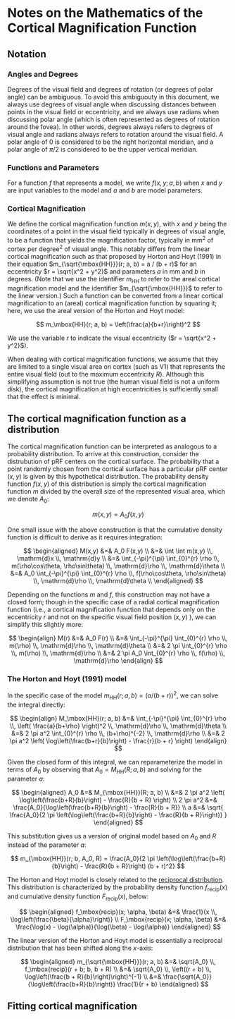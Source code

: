 # Notes on the Mathematics of the Cortical Magnification Function

## Notation

### Angles and Degrees
Degrees of the visual field and degrees of rotation (or degrees of polar angle)
can be ambiguous. To avoid this ambiguouty in this document, we always use
degrees of visual angle when discussing distances between points in the visual
field or eccentricity, and we always use radians when discussing polar angle
(which is often represented as degrees of rotation around the fovea). In other
words, degrees always refers to degrees of visual angle and radians always
refers to rotation around the visual field. A polar angle of 0 is considered to
be the right horizontal meridian, and a polar angle of $\pi / 2$ is considered
to be the upper vertical meridian.

### Functions and Parameters
For a function $f$ that represents a model, we write $f(x, y; a, b)$ when $x$
and $y$ are input variables to the model and $a$ and $b$ are model parameters.

### Cortical Magnification
We define the cortical magnification function $m(x, y)$, with $x$ and $y$ being
the coordinates of a point in the visual field typically in degrees of visual
angle, to be a function that yields the magnification factor, typically in
$\mbox{mm}^2$ of cortex per $\mbox{degree}^2$ of visual angle. This notably
differs from the linear cortical magnification such as that proposed by Horton
and Hoyt (1991) in their equation $m_{\sqrt{\mbox{HH}}}(r; a, b) = a / (b +
r)$ for an eccentricity $r = \sqrt{x^2 + y^2}$ and parameters $a$ in mm and $b$
in degrees. (Note that we use the identifier $m_{\mbox{HH}}$ to refer to the
areal cortical magnification model and the identifier $m_{\sqrt{\mbox{HH}}}$ to
refer to the linear version.) Such a function can be converted from a linear
cortical magnification to an (areal) cortical magnification function by
squaring it; here, we use the areal version of the Horton and Hoyt model:

$$ m_\mbox{HH}(r; a, b) = \left(\frac{a}{b+r}\right)^2 $$

We use the variable $r$ to indicate the visual eccentricity ($r = \sqrt{x^2 +
y^2}$).

When dealing with cortical magnification functions, we assume that they are
limited to a single visual area on cortex (such as V1) that represents the
entire visual field (out to the maximum eccentricity $R$). Although this
simplifying assumption is not true (the human visual field is not a uniform
disk), the cortical magnification at high eccentricities is sufficiently small
that the effect is minimal.


## The cortical magnification function as a distribution

The cortical magnification function can be interpreted as analogous to a
probability distribution. To arrive at this construction, consider the
distrubution of pRF centers on the cortical surface. The probability that a
point randomly chosen from the cortical surface has a particular pRF center
$(x, y)$ is given by this hypothetical distribution. The probability density
function $f(x, y)$ of this distribution is simply the cortical magnification
function $m$ divided by the overall size of the represented visual area, which
we denote $A_0$:

$$ m(x, y) = A_0 f(x,y) $$

One small issue with the above construction is that the cumulative density
function is difficult to derive as it requires integration:

$$ \begin{aligned}
M(x,y) &=& A_0 F(x,y) \\
       &=& \int \int m(x,y) \\, \mathrm{d}x \\, \mathrm{d}y \\
       &=& \int_{-\pi}^{\pi} \int_{0}^{r} \rho \\, m(\rho\cos\theta, \rho\sin\theta) \\, \mathrm{d}\rho \\, \mathrm{d}\theta \\
       &=& A_0 \int_{-\pi}^{\pi} \int_{0}^{r} \rho \\, f(\rho\cos\theta, \rho\sin\theta) \\, \mathrm{d}\rho \\, \mathrm{d}\theta \\
\end{aligned} $$

Depending on the functions $m$ and $f$, this construction may not have a closed
form; though in the specific case of a radial cortical magnification function
(i.e., a cortical magnification function that depends only on the eccentricity
$r$ and not on the specific visual field position $(x,y)$ ), we can simplify
this slightly more:

$$ \begin{align}
M(r) &=& A_0 F(r) \\
     &=& \int_{-\pi}^{\pi} \int_{0}^{r} \rho \\, m(\rho) \\, \mathrm{d}\rho \\, \mathrm{d}\theta \\
     &=& 2 \pi \int_{0}^{r} \rho \\, m(\rho) \\, \mathrm{d}\rho \\
     &=& 2 \pi A_0 \int_{0}^{r} \rho \\, f(\rho) \\, \mathrm{d}\rho
\end{align} $$

### The Horton and Hoyt (1991) model
In the specific case of the model $m_\mbox{HH}(r; a, b) = (a / (b + r))^2$, we
can solve the integral directly:

$$ \begin{align}
M_\mbox{HH}(r; a, b) &=& \int_{-\pi}^{\pi} \int_{0}^{r} \rho \\, \left( \frac{a}{b+\rho} \right)^2 \\, \mathrm{d}\rho \\, \mathrm{d}\theta \\
    &=& 2 \pi a^2 \int_{0}^{r} \rho \\, (b+\rho)^{-2} \\, \mathrm{d}\rho \\
    &=& 2 \pi a^2 \left( \log\left(\frac{b+r}{b}\right) - \frac{r}{b + r} \right)
\end{align} $$

Given the closed form of this integral, we can reparameterize the model in
terms of $A_0$ by observing that $A_0 = M_\mbox{HH}(R; a, b)$ and solving for
the parameter $a$:

$$ \begin{aligned}
A_0 &=& M_{\mbox{HH}}(R; a, b) \\
  &=& 2 \pi a^2 \left( \log\left(\frac{b+R}{b}\right) - \frac{R}{b + R} \right) \\
2 \pi a^2 &=& \frac{A_0}{\log\left(\frac{b+R}{b}\right) - \frac{R}{b + R}} \\
a &=& \sqrt{ \frac{A_0}{2 \pi \left(\log\left(\frac{b+R}{b}\right) - \frac{R}{b + R}\right)} }
\end{aligned} $$

This substitution gives us a version of original model based on $A_0$ and $R$ instead of the parameter $a$:

$$ m_{\mbox{HH}}(r; b, A_0, R) = \frac{A_0}{2 \pi \left(\log\left(\frac{b+R}{b}\right) - \frac{R}{b + R}\right) (b + r)^2} $$

The Horton and Hoyt model is closely related to the [reciprocal
distribution](https://en.wikipedia.org/wiki/Reciprocal_distribution). This
distribution is characterized by the probability density function
$f_\mbox{recip}(x)$ and cumulative density function $F_\mbox{recip}(x)$, below:

$$ \begin{aligned}
f_\mbox{recip}(x; \alpha, \beta) &=& \frac{1}{x \\, \log\left(\frac{\beta}{\alpha}\right)} \\
F_\mbox{recip}(x; \alpha, \beta) &=& \frac{\log(x) - \log(\alpha)}{\log(\beta) - \log(\alpha)} 
\end{aligned} $$

The linear version of the Horton and Hoyt model is essentially a reciprocal
distribution that has been shifted along the $x$-axis:

$$ \begin{aligned}
m_{\sqrt{\mbox{HH}}}(r; a, b) &=& \sqrt{A_0} \\, f_\mbox{recip}(r + b; b, b + R) \\
   &=& \sqrt{A_0} \\, \left((r + b) \\, \log\left(\frac{b + R}{b}\right)\right)^{-1} \\
   &=& \frac{\sqrt{A_0}}{\log\left(\frac{b+R}{b}\right)} \frac{1}{r + b}
\end{aligned} $$



## Fitting cortical magnification


